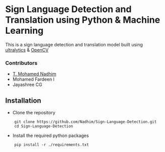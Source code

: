 
# Sign Language Detection and Translation using Python & Machine Learning

This is a sign language detection and translation model built using 
[ultralytics](https://github.com/ultralytics/ultralytics)
& [OpenCV](https://github.com/opencv/opencv)

### Contributors
- [T. Mohamed Nadhim]("https://github.com/nadhim")
- Mohamed Fardeen I
- Jayashree CG




## Installation

- Clone the repository

```git
    git clone https://github.com/Nadhim/Sign-Language-Detection.git
    cd Sign-Language-Detection
```

- Install the required python packages

```git 
    pip install -r ./requirements.txt
```
    